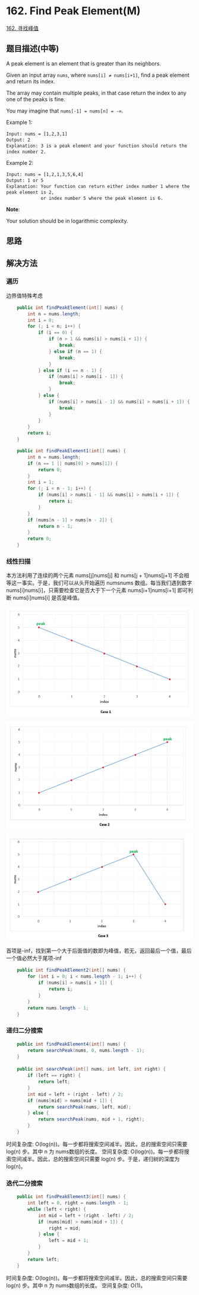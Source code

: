 # 162. Find Peak Element\(M\)

[162. 寻找峰值](https://leetcode-cn.com/problems/find-peak-element/)

## 题目描述\(中等\)

A peak element is an element that is greater than its neighbors.

Given an input array `nums`, where `nums[i] ≠ nums[i+1]`, find a peak element and return its index.

The array may contain multiple peaks, in that case return the index to any one of the peaks is fine.

You may imagine that `nums[-1] = nums[n] = -∞`.

Example 1:

```
Input: nums = [1,2,3,1]
Output: 2
Explanation: 3 is a peak element and your function should return the index number 2.
```

Example 2:

```
Input: nums = [1,2,1,3,5,6,4]
Output: 1 or 5 
Explanation: Your function can return either index number 1 where the peak element is 2, 
             or index number 5 where the peak element is 6.
```

**Note**:

Your solution should be in logarithmic complexity.

## 思路

## 解决方法

### 遍历

边界值特殊考虑

```java
    public int findPeakElement(int[] nums) {
        int n = nums.length;
        int i = 0;
        for (; i < n; i++) {
            if (i == 0) {
                if (n > 1 && nums[i] > nums[i + 1]) {
                    break;
                } else if (n == 1) {
                    break;
                }
            } else if (i == n - 1) {
                if (nums[i] > nums[i - 1]) {
                    break;
                }
            } else {
                if (nums[i] > nums[i - 1] && nums[i] > nums[i + 1]) {
                    break;
                }
            }
        }
        return i;
    }
```

```java
    public int findPeakElement1(int[] nums) {
        int n = nums.length;
        if (n == 1 || nums[0] > nums[1]) {
            return 0;
        }
        int i = 1;
        for (; i < n - 1; i++) {
            if (nums[i] > nums[i - 1] && nums[i] > nums[i + 1]) {
                return i;
            }
        }
        if (nums[n - 1] > nums[n - 2]) {
            return n - 1;
        }
        return 0;
    }
```

### 线性扫描

本方法利用了连续的两个元素 nums\[j\]nums\[j\] 和 nums\[j + 1\]nums\[j+1\] 不会相等这一事实。于是，我们可以从头开始遍历 numsnums 数组。每当我们遇到数字 nums\[i\]nums\[i\]，只需要检查它是否大于下一个元素 nums\[i+1\]nums\[i+1\] 即可判断 nums\[i\]nums\[i\] 是否是峰值。

![](/assets/101-200/162-s-2-1.png)



![](/assets/101-200/162-s-2-2.png)



![](/assets/101-200/162-s-2-3.png)



首项是-inf，找到第一个大于后面值的数即为峰值，若无，返回最后一个值，最后一个值必然大于尾项-inf

```java
    public int findPeakElement2(int[] nums) {
        for (int i = 0; i < nums.length - 1; i++) {
            if (nums[i] > nums[i + 1]) {
                return i;
            }
        }
        return nums.length - 1;
    }
```

### 递归二分搜索

```java
    public int findPeakElement4(int[] nums) {
        return searchPeak(nums, 0, nums.length - 1);
    }

    public int searchPeak(int[] nums, int left, int right) {
        if (left == right) {
            return left;
        }
        int mid = left + (right - left) / 2;
        if (nums[mid] > nums[mid + 1]) {
            return searchPeak(nums, left, mid);
        } else {
            return searchPeak(nums, mid + 1, right);
        }
    }
```

时间复杂度: O(log(n))。每一步都将搜索空间减半。因此，总的搜索空间只需要 log(n) 步。其中 n 为 nums数组的长度。
空间复杂度: O(log(n))。每一步都将搜索空间减半。因此，总的搜索空间只需要 log(n) 步。于是，递归树的深度为log(n)。


### 迭代二分搜索

```java
    public int findPeakElement3(int[] nums) {
        int left = 0, right = nums.length - 1;
        while (left < right) {
            int mid = left + (right - left) / 2;
            if (nums[mid] > nums[mid + 1]) {
                right = mid;
            } else {
                left = mid + 1;
            }
        }
        return left;
    }

```

时间复杂度: O(log(n))。每一步都将搜索空间减半。因此，总的搜索空间只需要 log(n) 步。其中 n 为 nums数组的长度。
空间复杂度: O(1)。





